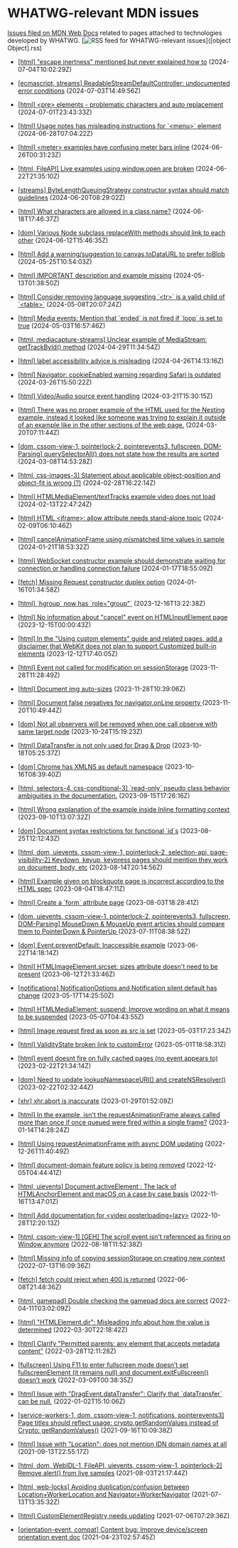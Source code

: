 # WHATWG-relevant MDN issues

[Issues filed on MDN Web Docs](https://github.com/mdn/content/issues) related to pages attached to technologies developed by WHATWG. [![RSS feed for WHATWG-relevant issues](https://www.w3.org/QA/2007/04/feed_icon)]([object Object].rss)

* [\[html\] "escape inertness" mentioned but never explained how to](https://github.com/mdn/content/issues/34619) (2024-07-04T10:02:29Z)
  
* [\[ecmascript, streams\] ReadableStreamDefaultController: undocumented error conditions](https://github.com/mdn/content/issues/34597) (2024-07-03T14:49:56Z)
  
* [\[html\] \<pre\> elements - problematic characters and auto replacement](https://github.com/mdn/content/issues/34545) (2024-07-01T23:43:33Z)
  
* [\[html\] Usage notes has misleading instructions for \`\<menu\>\` element](https://github.com/mdn/content/issues/34476) (2024-06-28T07:04:22Z)
  
* [\[html\] \<meter\> examples have confusing meter bars inline](https://github.com/mdn/content/issues/34413) (2024-06-26T00:31:23Z)
  
* [\[html, FileAPI\] Live examples using window.open are broken](https://github.com/mdn/content/issues/34350) (2024-06-22T21:35:10Z)
  
* [\[streams\] ByteLengthQueuingStrategy constructor syntax should match guidelines](https://github.com/mdn/content/issues/34282) (2024-06-20T08:29:02Z)
  
* [\[html\] What characters are allowed in a class name?](https://github.com/mdn/content/issues/34253) (2024-06-18T17:46:37Z)
  
* [\[dom\] Various Node subclass replaceWith methods should link to each other](https://github.com/mdn/content/issues/34084) (2024-06-12T15:46:35Z)
  
* [\[html\] Add a warning/suggestion to canvas.toDataURL to prefer toBlob](https://github.com/mdn/content/issues/33748) (2024-05-25T10:54:03Z)
  
* [\[html\] IMPORTANT description and example missing](https://github.com/mdn/content/issues/33573) (2024-05-13T01:38:50Z)
  
* [\[html\] Consider removing language suggesting \`\<tr\>\` is a valid child of \`\<table\>\`](https://github.com/mdn/content/issues/33505) (2024-05-08T20:07:24Z)
  
* [\[html\] Media events: Mention that \`ended\` is not fired if \`loop\` is set to true](https://github.com/mdn/content/issues/33398) (2024-05-03T16:57:46Z)
  
* [\[html, mediacapture-streams\] Unclear example of MediaStream: getTrackById() method](https://github.com/mdn/content/issues/33310) (2024-04-29T11:34:54Z)
  
* [\[html\] label accessibility advice is misleading](https://github.com/mdn/content/issues/33283) (2024-04-26T14:13:16Z)
  
* [\[html\] Navigator: cookieEnabled warning regarding Safari is outdated](https://github.com/mdn/content/issues/32845) (2024-03-26T15:50:22Z)
  
* [\[html\] Video/Audio source event handling](https://github.com/mdn/content/issues/32784) (2024-03-21T15:30:15Z)
  
* [\[html\] There was no proper example of the HTML used for the Nesting example, instead it looked like someone was trying to explain it outside of an example like in the other sections of the web page.](https://github.com/mdn/content/issues/32758) (2024-03-20T07:11:44Z)
  
* [\[dom, cssom-view-1, pointerlock-2, pointerevents3, fullscreen, DOM-Parsing\] querySelectorAll() does not state how the results are sorted](https://github.com/mdn/content/issues/32615) (2024-03-08T14:53:28Z)
  
* [\[html, css-images-3\] Statement about applicable object-position and object-fit is wrong (?)](https://github.com/mdn/content/issues/32474) (2024-02-28T16:22:14Z)
  
* [\[html\] HTMLMediaElement/textTracks example video does not load](https://github.com/mdn/content/issues/32262) (2024-02-13T22:47:24Z)
  
* [\[html\] HTML \<iframe\>: allow attribute needs stand-alone topic](https://github.com/mdn/content/issues/32188) (2024-02-09T06:10:46Z)
  
* [\[html\] cancelAnimationFrame using mismatched time values in sample](https://github.com/mdn/content/issues/31840) (2024-01-21T18:53:32Z)
  
* [\[html\] WebSocket constructor example should demonstrate waiting for connection or handling connection failure](https://github.com/mdn/content/issues/31768) (2024-01-17T18:55:09Z)
  
* [\[fetch\] Missing Request constructor duplex option](https://github.com/mdn/content/issues/31735) (2024-01-16T01:34:58Z)
  
* [\[html\] \`hgroup\` now has \`role="group"\`](https://github.com/mdn/content/issues/31064) (2023-12-16T13:22:38Z)
  
* [\[html\] No information about "cancel" event on HTMLInputElement page](https://github.com/mdn/content/issues/31014) (2023-12-15T00:00:43Z)
  
* [\[html\] In the "Using custom elements" guide and related pages, add a disclaimer that WebKit does not plan to support Customized built-in elements](https://github.com/mdn/content/issues/30968) (2023-12-12T17:40:05Z)
  
* [\[html\] Event not called for modification on sessionStorage](https://github.com/mdn/content/issues/30598) (2023-11-28T11:28:49Z)
  
* [\[html\] Document img auto-sizes](https://github.com/mdn/content/issues/30596) (2023-11-28T10:39:06Z)
  
* [\[html\] Document false negatives for navigator.onLine property ](https://github.com/mdn/content/issues/30402) (2023-11-20T10:49:44Z)
  
* [\[dom\] Not all observers will be removed when one call observe with same target node](https://github.com/mdn/content/issues/29814) (2023-10-24T15:19:23Z)
  
* [\[html\] DataTransfer is not only used for Drag & Drop](https://github.com/mdn/content/issues/29696) (2023-10-18T05:25:37Z)
  
* [\[dom\] Chrome has XMLNS as default namespace](https://github.com/mdn/content/issues/29660) (2023-10-16T08:39:40Z)
  
* [\[html, selectors-4, css-conditional-3\] \`read-only\` pseudo class behavior ambiguities in the documentation.](https://github.com/mdn/content/issues/29140) (2023-09-15T17:26:16Z)
  
* [\[html\] Wrong explanation of the example inside Inline formatting context](https://github.com/mdn/content/issues/29035) (2023-09-10T13:07:32Z)
  
* [\[dom\] Document syntax restrictions for functional \`id\`s](https://github.com/mdn/content/issues/28752) (2023-08-25T12:12:43Z)
  
* [\[html, dom, uievents, cssom-view-1, pointerlock-2, selection-api, page-visibility-2\] Keydown, keyup, keypress pages should mention they work on document, body, etc](https://github.com/mdn/content/issues/28561) (2023-08-14T20:14:56Z)
  
* [\[html\] Example given on blockquote page is incorrect according to the HTML spec](https://github.com/mdn/content/issues/28401) (2023-08-04T18:47:11Z)
  
* [\[html\] Create a \`form\` attribute page](https://github.com/mdn/content/issues/28375) (2023-08-03T18:28:41Z)
  
* [\[dom, uievents, cssom-view-1, pointerlock-2, pointerevents3, fullscreen, DOM-Parsing\] MouseDown & MouseUp event articles should compare them to PointerDown & PointerUp ](https://github.com/mdn/content/issues/27878) (2023-07-11T08:38:52Z)
  
* [\[dom\] Event.preventDefault: Inaccessible example](https://github.com/mdn/content/issues/27478) (2023-06-22T14:18:14Z)
  
* [\[html\] HTMLImageElement.srcset: sizes attribute doesn't need to be present](https://github.com/mdn/content/issues/27291) (2023-06-12T21:33:46Z)
  
* [\[notifications\] NotificationOptions and Notification silent default has change](https://github.com/mdn/content/issues/26812) (2023-05-17T14:25:50Z)
  
* [\[html\] HTMLMediaElement: suspend: Improve wording on what it means to be suspended](https://github.com/mdn/content/issues/26625) (2023-05-07T04:43:55Z)
  
* [\[html\] Image request fired as soon as src is set](https://github.com/mdn/content/issues/26560) (2023-05-03T17:23:34Z)
  
* [\[html\] ValidityState broken link to customError](https://github.com/mdn/content/issues/26522) (2023-05-01T18:58:31Z)
  
* [\[html\] event doesnt fire on fully cached pages (no event appears to)](https://github.com/mdn/content/issues/24770) (2023-02-22T21:34:14Z)
  
* [\[dom\] Need to update lookupNamespaceURI() and createNSResolver()](https://github.com/mdn/content/issues/24724) (2023-02-22T02:32:44Z)
  
* [\[xhr\] xhr.abort is inaccurate](https://github.com/mdn/content/issues/23961) (2023-01-29T01:52:09Z)
  
* [\[html\] In the example, isn't the requestAnimationFrame always called more than once if once queued were fired within a single frame?](https://github.com/mdn/content/issues/23635) (2023-01-14T14:28:24Z)
  
* [\[html\] Using requestAnimationFrame with async DOM updating](https://github.com/mdn/content/issues/23197) (2022-12-26T11:40:49Z)
  
* [\[html\] document-domain feature policy is being removed](https://github.com/mdn/content/issues/22732) (2022-12-05T04:44:41Z)
  
* [\[html, uievents\] Document.activeElement : The lack of HTMLAnchorElement and macOS on a case by case basis](https://github.com/mdn/content/issues/22338) (2022-11-16T13:47:01Z)
  
* [\[html\] Add documentation for \<video posterloading=lazy\>](https://github.com/mdn/content/issues/21912) (2022-10-28T12:20:13Z)
  
* [\[html, cssom-view-1\] \[GEH\] The scroll event isn't referenced as firing on Window anymore](https://github.com/mdn/content/issues/19699) (2022-08-18T11:52:38Z)
  
* [\[html\] Missing info of copying sessionStorage on creating new context](https://github.com/mdn/content/issues/18323) (2022-07-13T16:09:36Z)
  
* [\[fetch\] fetch could reject when 400 is returned](https://github.com/mdn/content/issues/17115) (2022-06-08T21:48:36Z)
  
* [\[html, gamepad\] Double checking the gamepad docs are correct](https://github.com/mdn/content/issues/14874) (2022-04-11T03:02:09Z)
  
* [\[html\] "HTMLElement.dir": Misleading info about how the value is determined](https://github.com/mdn/content/issues/14484) (2022-03-30T22:18:42Z)
  
* [\[html\] Clarify "Permitted parents: any element that accepts metadata content"](https://github.com/mdn/content/issues/14398) (2022-03-28T12:11:28Z)
  
* [\[fullscreen\] Using F11 to enter fullscreen mode doesn’t set fullscreenElement (it remains null) and document.exitFullscreen() doesn’t work](https://github.com/mdn/content/issues/13674) (2022-03-09T00:38:35Z)
  
* [\[html\] Issue with "DragEvent.dataTransfer": Clarify that \`dataTransfer\` can be null.](https://github.com/mdn/content/issues/11670) (2022-01-02T15:10:06Z)
  
* [\[service-workers-1, dom, cssom-view-1, notifications, pointerevents3\] Page titles should reflect usage: crypto.getRandomValues instead of Crypto: getRandomValues()](https://github.com/mdn/content/issues/8977) (2021-09-16T10:09:38Z)
  
* [\[html\] Issue with "Location": does not mention IDN domain names at all](https://github.com/mdn/content/issues/8895) (2021-09-13T22:55:17Z)
  
* [\[html, dom, WebIDL-1, FileAPI, uievents, cssom-view-1, pointerlock-2\] Remove alert() from live samples](https://github.com/mdn/content/issues/7566) (2021-08-03T21:17:44Z)
  
* [\[html, web-locks\] Avoiding duplication/confusion between Location+WorkerLocation and Navigator+WorkerNavigator](https://github.com/mdn/content/issues/6856) (2021-07-13T13:35:32Z)
  
* [\[html\] CustomElementRegistry needs updating](https://github.com/mdn/content/issues/6617) (2021-07-06T07:29:36Z)
  
* [\[orientation-event, compat\] Content bug: Improve device/screen orientation event doc](https://github.com/mdn/content/issues/4400) (2021-04-23T02:57:45Z)
  

